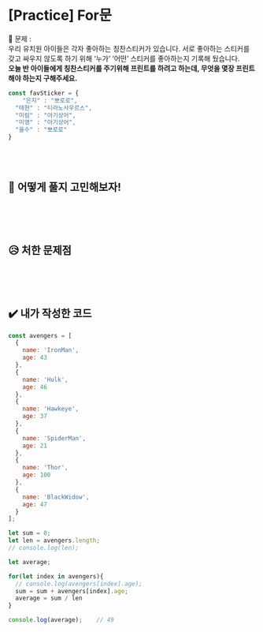 
# [Practice] For문

💙 문제 :  
우리 유치원 아이들은 각자 좋아하는 칭찬스티커가 있습니다.   서로 좋아하는 스티커를 갖고 싸우지 않도록 하기 위해 ‘누가’ ‘어떤’ 스티커를 좋아하는지 기록해 뒀습니다.   
**오늘 반 아이들에게 칭찬스티커를 주기위해 프린트를 하려고 하는데, 무엇을 몇장 프린트해야 하는지 구해주세요.**

```javascript
const favSticker = {
	"은지" : "뽀로로",
  "태현" : "티라노사우르스",
  "미림" : "아기상어",
  "미영" : "아기상어",
  "을수" : "뽀로로"
}
```

<br>
<br>

## 🤔 어떻게 풀지 고민해보자!

<br>



<br>
<br>


## 😥 처한 문제점

<br>


<br>
<br>


## ✔️ 내가 작성한 코드

```javascript
const avengers = [
  { 
    name: 'IronMan',
    age: 43
  },
  { 
    name: 'Hulk',
    age: 46
  },
  { 
    name: 'Hawkeye',
    age: 37
  },
  { 
    name: 'SpiderMan',
    age: 21
  },
  { 
    name: 'Thor',
    age: 100
  },
  { 
    name: 'BlackWidow',
    age: 47
  }
];

let sum = 0;
let len = avengers.length;
// console.log(len);

let average;

for(let index in avengers){
  // console.log(avengers[index].age);
  sum = sum + avengers[index].age;
  average = sum / len
}

console.log(average);    // 49
```

